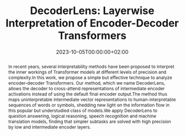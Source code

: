 ---
# Documentation: https://sourcethemes.com/academic/docs/managing-content/

title: "DecoderLens: Layerwise Interpretation of Encoder-Decoder Transformers"
authors: [Anna Langedijk, Hosein Mohebbi, Gabriele Sarti, Willem Zuidema, Jaap Jumelet]
date: 2023-10-05T00:00:00+02:00
doi: ""

# Schedule page publish date (NOT publication's date).
publishDate: 2023-10-05T00:00:00+02:00

# Publication type.
# Legend: 0 = Uncategorized; 1 = Conference paper; 2 = Journal article;
# 3 = Preprint / Working Paper; 4 = Report; 5 = Book; 6 = Book section;
# 7 = Thesis; 8 = Patent
publication_types: ["1"]

# Publication name and optional abbreviated publication name.
publication: "Findings of the Association for Computational Linguistics: NAACL 2024"
publication_short: "Findings of NAACL 2024"

abstract: "In recent years, several interpretability methods have been proposed to interpret the inner workings of Transformer models at different levels of precision and complexity.In this work, we propose a simple but effective technique to analyze encoder-decoder Transformers. Our method, which we name DecoderLens, allows the decoder to cross-attend representations of intermediate encoder activations instead of using the default final encoder output.The method thus maps uninterpretable intermediate vector representations to human-interpretable sequences of words or symbols, shedding new light on the information flow in this popular but understudied class of models.We apply DecoderLens to question answering, logical reasoning, speech recognition and machine translation models, finding that simpler subtasks are solved with high precision by low and intermediate encoder layers."

# Summary. An optional shortened abstract.
summary: "We propose DecoderLens, a method to interpret the iterative refinement of representations in encoder-decoder Transformer models."

tags: [Natural Language Processing, Deep Learning, Interpretability, Machine Translation, Automatic Speech Recognition, Factual Knowledge, Logical Reasoning]
categories: [Natural Language Processing]
featured: false

# Custom links (optional).
#   Uncomment and edit lines below to show custom links.
# links:
# - name: Follow
#   url: https://twitter.com
#   icon_pack: fab
#   icon: twitter
links:
- name: Paper
  url: https://aclanthology.org/2024.findings-naacl.296/
  icon_pack: fas
  icon: file-alt
- name: ArXiv
  url: https://arxiv.org/abs/2310.03686
  icon_pack: fas
  icon: file-contract
- name: Hugging Face
  url: https://huggingface.co/papers/2310.03686
  icon: codepen
  icon_pack: fab

url_pdf: https://arxiv.org/pdf/2310.03686.pdf
url_code:
url_dataset:
url_poster:
url_project:
url_slides:
url_source:
url_video:

# Featured image
# To use, add an image named `featured.jpg/png` to your page's folder. 
# Focal points: Smart, Center, TopLeft, Top, TopRight, Left, Right, BottomLeft, Bottom, BottomRight.
image:
  caption: ""
  focal_point: ""
  preview_only: false

# Associated Projects (optional).
#   Associate this publication with one or more of your projects.
#   Simply enter your project's folder or file name without extension.
#   E.g. `internal-project` references `content/project/internal-project/index.md`.
#   Otherwise, set `projects: []`.
projects: []

# Slides (optional).
#   Associate this publication with Markdown slides.
#   Simply enter your slide deck's filename without extension.
#   E.g. `slides: "example"` references `content/slides/example/index.md`.
#   Otherwise, set `slides: ""`.
slides: ""
---